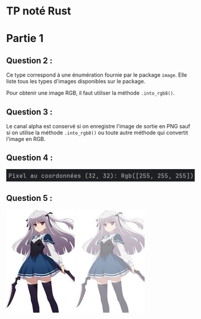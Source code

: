# TP noté Rust

# Partie 1

## Question 2 :

Ce type correspond à une énumération fournie par le package `image`. 
Elle liste tous les types d'images disponibles sur le package.

Pour obtenir une image RGB, il faut utiliser la méthode `.into_rgb8()`.

## Question 3 :

Le canal alpha est conservé si on enregistre l'image de sortie en PNG sauf si on utilise la méthode `.into_rgb8()` ou toute autre méthode qui convertit l'image en RGB.

## Question 4 :

![img.png](rendu/img.png)

## Question 5 :

![images.jpeg](src/images/images.jpeg)
![output_quadrillage.png](src/images/output_quadrillage.png)


